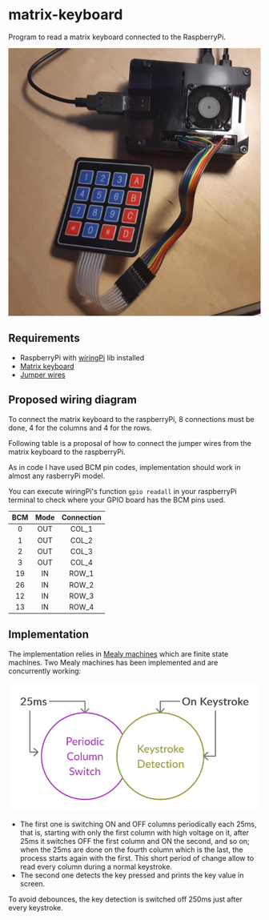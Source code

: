 # matrix-keyboard

Program to read a matrix keyboard connected to the RaspberryPi.

![alt text](img/project.png "Project photo")

## Requirements 
- RaspberryPi with [wiringPi](http://wiringpi.com/) lib installed
- [Matrix keyboard](img/matrix-keyboard.jpg)
- [Jumper wires](img/jumper-wires.jpg)

## Proposed wiring diagram
To connect the matrix keyboard to the raspberryPi, 8 connections must be done, 4 for the columns and 4 for the rows.

Following table is a proposal of how to connect the jumper wires from the matrix keyboard to the raspberryPi.

As in code I have used BCM pin codes, implementation should work in almost any rasberryPi model.

You can execute wiringPi's function `gpio readall` in your raspberryPi terminal to check where your GPIO board has the BCM pins used.

| BCM | Mode | Connection |
|:---:|:----:|:----------:|
| 0   |OUT   | COL_1      |
| 1   |OUT   | COL_2      |
| 2   |OUT   | COL_3      |
| 3   |OUT   | COL_4      |
| 19  |IN    | ROW_1      |
| 26  |IN    | ROW_2      |
| 12  |IN    | ROW_3      |
| 13  |IN    | ROW_4      |

## Implementation
The implementation relies in [Mealy machines](https://en.wikipedia.org/wiki/Mealy_machine) which are finite state machines.
Two Mealy machines has been implemented and are concurrently working:

![alt text](img/mealy-diagram.png "Mealy Diagram")

 - The first one is switching ON and OFF columns periodically each 25ms, that is, starting with only the first column with high voltage on it, after 25ms it switches OFF the first column and ON the second, and so on; when the 25ms are done on the fourth column which is the last, the process starts again with the first. This short period of change allow to read every column during a normal keystroke.
 - The second one detects the key pressed and prints the key value in screen.

To avoid debounces, the key detection is switched off 250ms just after every keystroke.

